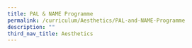 ```yaml
---
title: PAL & NAME Programme
permalink: /curriculum/Aesthetics/PAL-and-NAME-Programme
description: ""
third_nav_title: Aesthetics
---
```

